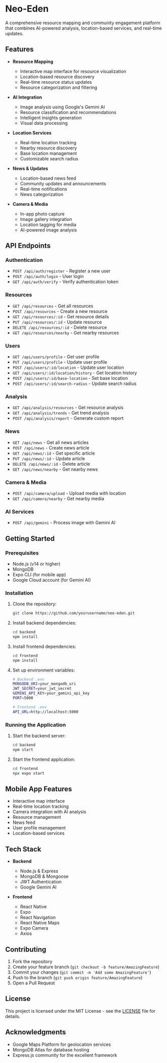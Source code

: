 # Neo-Eden

A comprehensive resource mapping and community engagement platform that combines AI-powered analysis, location-based services, and real-time updates.

## Features

- **Resource Mapping**
  - Interactive map interface for resource visualization
  - Location-based resource discovery
  - Real-time resource status updates
  - Resource categorization and filtering

- **AI Integration**
  - Image analysis using Google's Gemini AI
  - Resource classification and recommendations
  - Intelligent insights generation
  - Visual data processing

- **Location Services**
  - Real-time location tracking
  - Nearby resource discovery
  - Base location management
  - Customizable search radius

- **News & Updates**
  - Location-based news feed
  - Community updates and announcements
  - Real-time notifications
  - News categorization

- **Camera & Media**
  - In-app photo capture
  - Image gallery integration
  - Location tagging for media
  - AI-powered image analysis

## API Endpoints

### Authentication
- `POST /api/auth/register` - Register a new user
- `POST /api/auth/login` - User login
- `GET /api/auth/verify` - Verify authentication token

### Resources
- `GET /api/resources` - Get all resources
- `POST /api/resources` - Create a new resource
- `GET /api/resources/:id` - Get resource details
- `PUT /api/resources/:id` - Update resource
- `DELETE /api/resources/:id` - Delete resource
- `GET /api/resources/nearby` - Get nearby resources

### Users
- `GET /api/users/profile` - Get user profile
- `PUT /api/users/profile` - Update user profile
- `POST /api/users/:id/location` - Update user location
- `GET /api/users/:id/location/history` - Get location history
- `POST /api/users/:id/base-location` - Set base location
- `POST /api/users/:id/search-radius` - Update search radius

### Analysis
- `GET /api/analysis/resources` - Get resource analysis
- `GET /api/analysis/trends` - Get trend analysis
- `POST /api/analysis/report` - Generate custom report

### News
- `GET /api/news` - Get all news articles
- `POST /api/news` - Create news article
- `GET /api/news/:id` - Get specific article
- `PUT /api/news/:id` - Update article
- `DELETE /api/news/:id` - Delete article
- `GET /api/news/nearby` - Get nearby news

### Camera & Media
- `POST /api/camera/upload` - Upload media with location
- `GET /api/camera/nearby` - Get nearby media

### AI Services
- `POST /api/gemini` - Process image with Gemini AI

## Getting Started

### Prerequisites
- Node.js (v14 or higher)
- MongoDB
- Expo CLI (for mobile app)
- Google Cloud account (for Gemini AI)

### Installation

1. Clone the repository:
   ```bash
   git clone https://github.com/yourusername/neo-eden.git
   ```

2. Install backend dependencies:
   ```bash
   cd backend
   npm install
   ```

3. Install frontend dependencies:
   ```bash
   cd frontend
   npm install
   ```

4. Set up environment variables:
   ```bash
   # Backend .env
   MONGODB_URI=your_mongodb_uri
   JWT_SECRET=your_jwt_secret
   GEMINI_API_KEY=your_gemini_api_key
   PORT=5000

   # Frontend .env
   API_URL=http://localhost:5000
   ```

### Running the Application

1. Start the backend server:
   ```bash
   cd backend
   npm start
   ```

2. Start the frontend application:
   ```bash
   cd frontend
   npx expo start
   ```

## Mobile App Features

- Interactive map interface
- Real-time location tracking
- Camera integration with AI analysis
- Resource management
- News feed
- User profile management
- Location-based services

## Tech Stack

- **Backend**
  - Node.js & Express
  - MongoDB & Mongoose
  - JWT Authentication
  - Google Gemini AI

- **Frontend**
  - React Native
  - Expo
  - React Navigation
  - React Native Maps
  - Expo Camera
  - Axios

## Contributing

1. Fork the repository
2. Create your feature branch (`git checkout -b feature/AmazingFeature`)
3. Commit your changes (`git commit -m 'Add some AmazingFeature'`)
4. Push to the branch (`git push origin feature/AmazingFeature`)
5. Open a Pull Request

## License

This project is licensed under the MIT License - see the [LICENSE](LICENSE) file for details.

## Acknowledgments

- Google Maps Platform for geolocation services
- MongoDB Atlas for database hosting
- Express.js community for the excellent framework